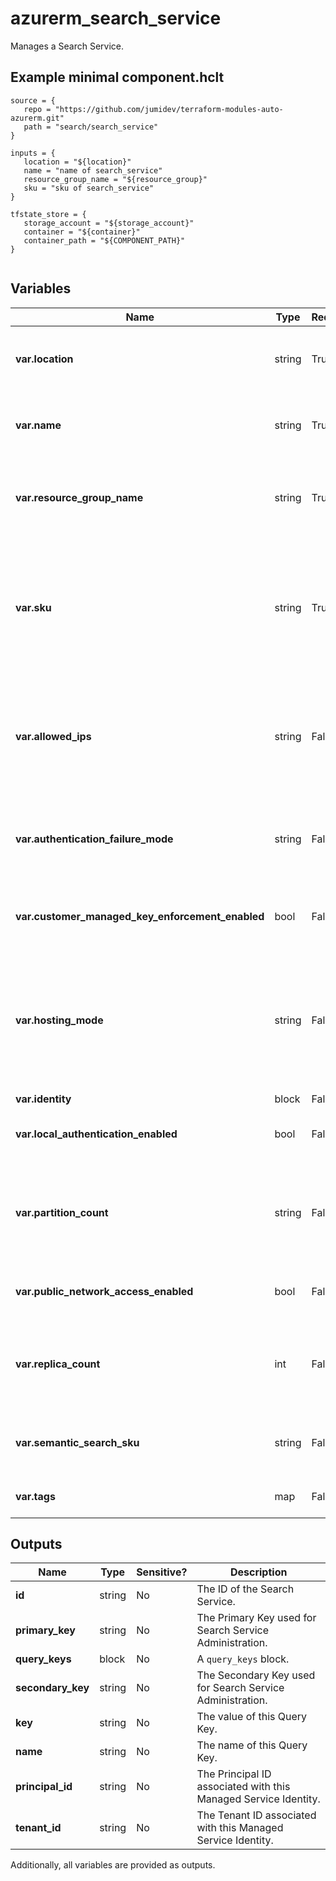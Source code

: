 # azurerm_search_service

Manages a Search Service.

## Example minimal component.hclt

```hcl
source = {
   repo = "https://github.com/jumidev/terraform-modules-auto-azurerm.git" 
   path = "search/search_service" 
}

inputs = {
   location = "${location}" 
   name = "name of search_service" 
   resource_group_name = "${resource_group}" 
   sku = "sku of search_service" 
}

tfstate_store = {
   storage_account = "${storage_account}" 
   container = "${container}" 
   container_path = "${COMPONENT_PATH}" 
}


```

## Variables

| Name | Type | Required? |  Default  |  possible values |  Description |
| ---- | ---- | --------- |  ----------- | ----------- | ----------- |
| **var.location** | string | True | -  |  -  |  The Azure Region where the Search Service should exist. Changing this forces a new Search Service to be created. | 
| **var.name** | string | True | -  |  -  |  The Name which should be used for this Search Service. Changing this forces a new Search Service to be created. | 
| **var.resource_group_name** | string | True | -  |  -  |  The name of the Resource Group where the Search Service should exist. Changing this forces a new Search Service to be created. | 
| **var.sku** | string | True | -  |  `basic`, `free`, `standard`, `standard2`, `standard3`, `storage_optimized_l1`, `storage_optimized_l2`  |  The SKU which should be used for this Search Service. Possible values include `basic`, `free`, `standard`, `standard2`, `standard3`, `storage_optimized_l1` and `storage_optimized_l2`. Changing this forces a new Search Service to be created. | 
| **var.allowed_ips** | string | False | -  |  -  |  Specifies a list of inbound IPv4 or CIDRs that are allowed to access the Search Service. If the incoming IP request is from an IP address which is not included in the `allowed_ips` it will be blocked by the Search Services firewall. | 
| **var.authentication_failure_mode** | string | False | -  |  `http401WithBearerChallenge`, `http403`  |  Specifies the response that the Search Service should return for requests that fail authentication. Possible values include `http401WithBearerChallenge` or `http403`. | 
| **var.customer_managed_key_enforcement_enabled** | bool | False | `False`  |  -  |  Specifies whether the Search Service should enforce that non-customer resources are encrypted. Defaults to `false`. | 
| **var.hosting_mode** | string | False | `default`  |  `highDensity`, `default`  |  Specifies the Hosting Mode, which allows for High Density partitions (that allow for up to 1000 indexes) should be supported. Possible values are `highDensity` or `default`. Defaults to `default`. Changing this forces a new Search Service to be created. | 
| **var.identity** | block | False | -  |  -  |  An `identity` block. | 
| **var.local_authentication_enabled** | bool | False | `True`  |  -  |  Specifies whether the Search Service allows authenticating using API Keys? Defaults to `true`. | 
| **var.partition_count** | string | False | `1`  |  `1`, `2`, `3`, `4`, `6`, `12`  |  Specifies the number of partitions which should be created. This field cannot be set when using a `free` or `basic` sku ([see the Microsoft documentation](https://learn.microsoft.com/azure/search/search-sku-tier)). Possible values include `1`, `2`, `3`, `4`, `6`, or `12`. Defaults to `1`. | 
| **var.public_network_access_enabled** | bool | False | `True`  |  -  |  Specifies whether Public Network Access is allowed for this resource. Defaults to `true`. | 
| **var.replica_count** | int | False | -  |  -  |  Specifies the number of Replica's which should be created for this Search Service. This field cannot be set when using a `free` sku ([see the Microsoft documentation](https://learn.microsoft.com/azure/search/search-sku-tier)). | 
| **var.semantic_search_sku** | string | False | -  |  `free`, `standard`  |  Specifies the Semantic Search SKU which should be used for this Search Service. Possible values include `free` and `standard`. | 
| **var.tags** | map | False | -  |  -  |  Specifies a mapping of tags which should be assigned to this Search Service. | 



## Outputs

| Name | Type | Sensitive? | Description |
| ---- | ---- | --------- | --------- |
| **id** | string | No  | The ID of the Search Service. | 
| **primary_key** | string | No  | The Primary Key used for Search Service Administration. | 
| **query_keys** | block | No  | A `query_keys` block. | 
| **secondary_key** | string | No  | The Secondary Key used for Search Service Administration. | 
| **key** | string | No  | The value of this Query Key. | 
| **name** | string | No  | The name of this Query Key. | 
| **principal_id** | string | No  | The Principal ID associated with this Managed Service Identity. | 
| **tenant_id** | string | No  | The Tenant ID associated with this Managed Service Identity. | 

Additionally, all variables are provided as outputs.
